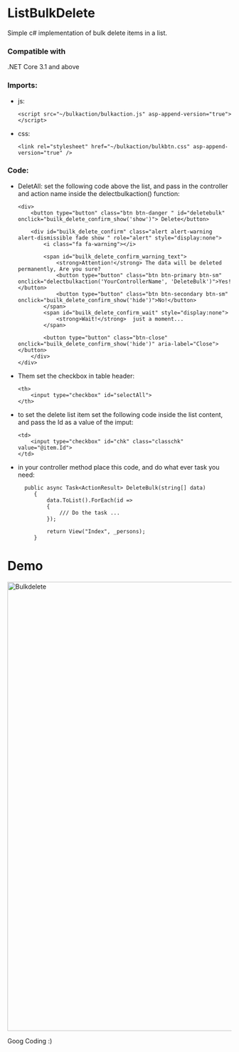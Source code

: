 # ListBulkDelete
Simple c# implementation of bulk delete items in a list.

### Compatible with
.NET Core 3.1 and above

### Imports:
  * js:
    ``` 
    <script src="~/bulkaction/bulkaction.js" asp-append-version="true"></script> 
    ```
  * css: 
    ``` 
    <link rel="stylesheet" href="~/bulkaction/bulkbtn.css" asp-append-version="true" /> 
    ```
    
### Code:   
- DeletAll: 
set the following code above the list, and pass in the controller and action name inside the delectbulkaction() function: 
    ``` 
    <div> 
        <button type="button" class="btn btn-danger " id="deletebulk" onclick="builk_delete_confirm_show('show')"> Delete</button>

        <div id="builk_delete_confirm" class="alert alert-warning alert-dismissible fade show " role="alert" style="display:none">
            <i class="fa fa-warning"></i>

            <span id="builk_delete_confirm_warning_text">
                <strong>Attention!</strong> The data will be deleted permanently, Are you sure?
                <button type="button" class="btn btn-primary btn-sm" onclick="delectbulkaction('YourControllerName', 'DeleteBulk')">Yes!</button>
                <button type="button" class="btn btn-secondary btn-sm" onclick="builk_delete_confirm_show('hide')">No!</button>
            </span>
            <span id="builk_delete_confirm_wait" style="display:none">
                <strong>Wait!</strong>  just a moment...
            </span>

            <button type="button" class="btn-close" onclick="builk_delete_confirm_show('hide')" aria-label="Close"></button>
        </div>
    </div>
    ```
- Them set the checkbox in table header:
    ``` 
    <th>
        <input type="checkbox" id="selectAll">
    </th> 
    ```
     
- to set the delete list item set the following code inside the list content, and pass the Id as a value of the imput:
    ```
    <td> 
        <input type="checkbox" id="chk" class="classchk" value="@item.Id"> 
    </td>
    ```  
 
- in your controller method place this code, and do what ever task you need:
   ```
     public async Task<ActionResult> DeleteBulk(string[] data)
        { 
            data.ToList().ForEach(id =>
            {
                /// Do the task ...
            });

            return View("Index", _persons);
        }
   ```

# Demo
<img width="1008" alt="Bulkdelete" src="https://user-images.githubusercontent.com/2583043/193836547-6055823d-51b7-4150-8520-85f0b5b0c033.PNG">

     
Goog Coding :)
